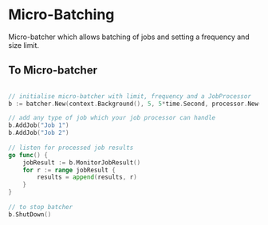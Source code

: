 # Micro-Batching
Micro-batcher which allows batching of jobs and setting a frequency and size limit.

## To  Micro-batcher
```go
   
// initialise micro-batcher with limit, frequency and a JobProcessor
b := batcher.New(context.Background(), 5, 5*time.Second, processor.New())

// add any type of job which your job processor can handle
b.AddJob("Job 1")
b.AddJob("Job 2")
	
// listen for processed job results
go func() {
    jobResult := b.MonitorJobResult()
    for r := range jobResult {
        results = append(results, r)
    }
}
	
// to stop batcher
b.ShutDown()
```